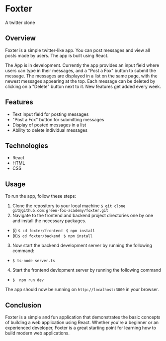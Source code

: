 # Foxter

A twitter clone

## Overview

Foxter is a simple twitter-like app. You can post messages and view all posts made by users. The app is built using React.

The App is in development. Currently the app provides an input field where users can type in their messages, and a "Post a Fox" button to submit the message. The messages are displayed in a list on the same page, with the newest messages appearing at the top. Each message can be deleted by clicking on a "Delete" button next to it. New features get added every week. 


## Features

-   Text input field for posting messages
-   "Post a Fox" button for submitting messages
-   Display of posted messages in a list
-   Ability to delete individual messages

## Technologies

-   React
-   HTML
-   CSS

## Usage

To run the app, follow these steps:

 1.  Clone the repository to your local machine
`$ git clone git@github.com:green-fox-academy/foxter.git`
 2.  Navigate to the frontend and backend project directories one by one and install the necessary packages. 
- (i) `$ cd foxter/frontend `
      `$ npm install`
- (ii)`$ cd foxter/backend `
      `$ npm install`
 3.   Now start the backend development server by  running the following command:
- `$ ts-node server.ts` 
 4.  Start the frontend devlopment server by running the following command 
- `$  npm run dev`

The app should now be running on `http://localhost:3000` in your browser.

## Conclusion 

Foxter is a simple and fun application that demonstrates the basic concepts of building a web application using React. Whether you're a beginner or an experienced developer, Foxter is a great starting point for learning how to build modern web applications.
